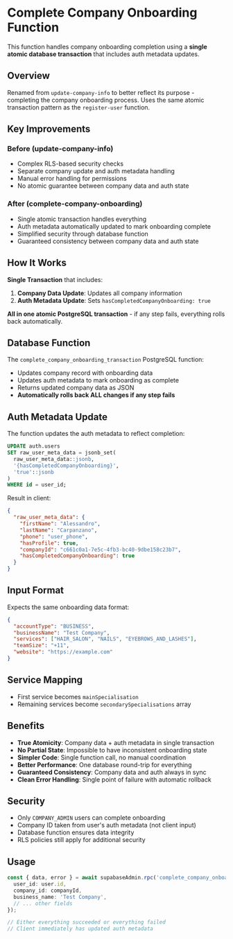# Complete Company Onboarding Function

This function handles company onboarding completion using a **single atomic database transaction** that includes auth metadata updates.

## Overview

Renamed from `update-company-info` to better reflect its purpose - completing the company onboarding process. Uses the same atomic transaction pattern as the `register-user` function.

## Key Improvements

### Before (update-company-info)
- Complex RLS-based security checks
- Separate company update and auth metadata handling
- Manual error handling for permissions
- No atomic guarantee between company data and auth state

### After (complete-company-onboarding)
- Single atomic transaction handles everything
- Auth metadata automatically updated to mark onboarding complete
- Simplified security through database function
- Guaranteed consistency between company data and auth state

## How It Works

**Single Transaction** that includes:
1. **Company Data Update**: Updates all company information
2. **Auth Metadata Update**: Sets `hasCompletedCompanyOnboarding: true`

**All in one atomic PostgreSQL transaction** - if any step fails, everything rolls back automatically.

## Database Function

The `complete_company_onboarding_transaction` PostgreSQL function:
- Updates company record with onboarding data
- Updates auth metadata to mark onboarding as complete
- Returns updated company data as JSON
- **Automatically rolls back ALL changes if any step fails**

## Auth Metadata Update

The function updates the auth metadata to reflect completion:

```sql
UPDATE auth.users
SET raw_user_meta_data = jsonb_set(
  raw_user_meta_data::jsonb,
  '{hasCompletedCompanyOnboarding}', 
  'true'::jsonb
)
WHERE id = user_id;
```

Result in client:
```json
{
  "raw_user_meta_data": {
    "firstName": "Alessandro",
    "lastName": "Carpanzano", 
    "phone": "user_phone",
    "hasProfile": true,
    "companyId": "c661c0a1-7e5c-4fb3-bc40-9dbe158c23b7",
    "hasCompletedCompanyOnboarding": true
  }
}
```

## Input Format

Expects the same onboarding data format:

```json
{
  "accountType": "BUSINESS",
  "businessName": "Test Company",
  "services": ["HAIR_SALON", "NAILS", "EYEBROWS_AND_LASHES"],
  "teamSize": "+11",
  "website": "https://example.com"
}
```

## Service Mapping

- First service becomes `mainSpecialisation`
- Remaining services become `secondarySpecialisations` array

## Benefits

- **True Atomicity**: Company data + auth metadata in single transaction
- **No Partial State**: Impossible to have inconsistent onboarding state
- **Simpler Code**: Single function call, no manual coordination
- **Better Performance**: One database round-trip for everything
- **Guaranteed Consistency**: Company data and auth always in sync
- **Clean Error Handling**: Single point of failure with automatic rollback

## Security

- Only `COMPANY_ADMIN` users can complete onboarding
- Company ID taken from user's auth metadata (not client input)
- Database function ensures data integrity
- RLS policies still apply for additional security

## Usage

```typescript
const { data, error } = await supabaseAdmin.rpc('complete_company_onboarding_transaction', {
  user_id: user.id,
  company_id: companyId,
  business_name: 'Test Company',
  // ... other fields
});

// Either everything succeeded or everything failed
// Client immediately has updated auth metadata
``` 
